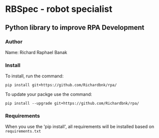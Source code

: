 # RBSpec - robot specialist

## Python library to improve RPA Development

### Author

Name: Richard Raphael Banak

### Install

To install, run the command:

```
pip install git+https://github.com/Richardbnk/rpa/
```

To update your packge use the command:

```
pip install --upgrade git+https://github.com/Richardbnk/rpa/
```

### Requirements

When you use the 'pip install', all requirements will be installed based on `requirements.txt`
